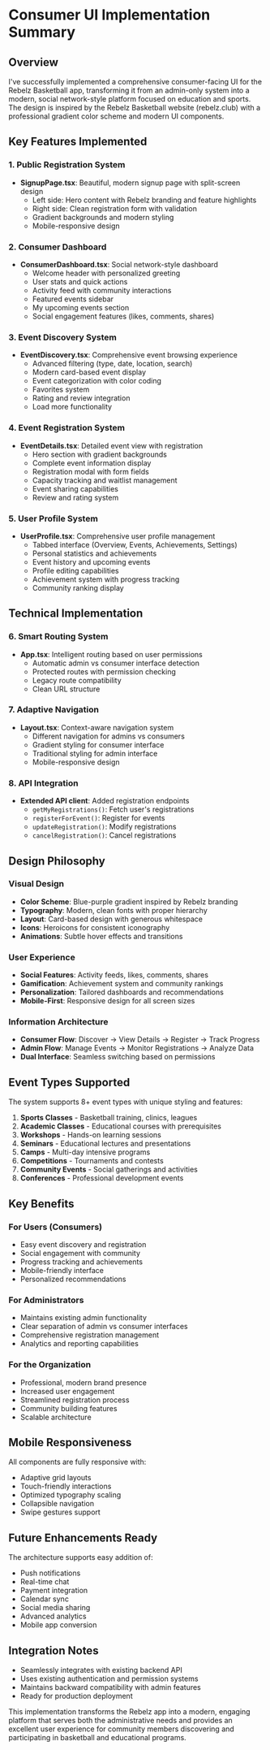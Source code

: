 # Consumer UI Implementation Summary

## Overview
I've successfully implemented a comprehensive consumer-facing UI for the Rebelz Basketball app, transforming it from an admin-only system into a modern, social network-style platform focused on education and sports. The design is inspired by the Rebelz Basketball website (rebelz.club) with a professional gradient color scheme and modern UI components.

## Key Features Implemented

### 1. Public Registration System
- **SignupPage.tsx**: Beautiful, modern signup page with split-screen design
  - Left side: Hero content with Rebelz branding and feature highlights
  - Right side: Clean registration form with validation
  - Gradient backgrounds and modern styling
  - Mobile-responsive design

### 2. Consumer Dashboard
- **ConsumerDashboard.tsx**: Social network-style dashboard
  - Welcome header with personalized greeting
  - User stats and quick actions
  - Activity feed with community interactions
  - Featured events sidebar
  - My upcoming events section
  - Social engagement features (likes, comments, shares)

### 3. Event Discovery System
- **EventDiscovery.tsx**: Comprehensive event browsing experience
  - Advanced filtering (type, date, location, search)
  - Modern card-based event display
  - Event categorization with color coding
  - Favorites system
  - Rating and review integration
  - Load more functionality

### 4. Event Registration System
- **EventDetails.tsx**: Detailed event view with registration
  - Hero section with gradient backgrounds
  - Complete event information display
  - Registration modal with form fields
  - Capacity tracking and waitlist management
  - Event sharing capabilities
  - Review and rating system

### 5. User Profile System
- **UserProfile.tsx**: Comprehensive user profile management
  - Tabbed interface (Overview, Events, Achievements, Settings)
  - Personal statistics and achievements
  - Event history and upcoming events
  - Profile editing capabilities
  - Achievement system with progress tracking
  - Community ranking display

## Technical Implementation

### 6. Smart Routing System
- **App.tsx**: Intelligent routing based on user permissions
  - Automatic admin vs consumer interface detection
  - Protected routes with permission checking
  - Legacy route compatibility
  - Clean URL structure

### 7. Adaptive Navigation
- **Layout.tsx**: Context-aware navigation system
  - Different navigation for admins vs consumers
  - Gradient styling for consumer interface
  - Traditional styling for admin interface
  - Mobile-responsive design

### 8. API Integration
- **Extended API client**: Added registration endpoints
  - `getMyRegistrations()`: Fetch user's registrations
  - `registerForEvent()`: Register for events
  - `updateRegistration()`: Modify registrations
  - `cancelRegistration()`: Cancel registrations

## Design Philosophy

### Visual Design
- **Color Scheme**: Blue-purple gradient inspired by Rebelz branding
- **Typography**: Modern, clean fonts with proper hierarchy
- **Layout**: Card-based design with generous whitespace
- **Icons**: Heroicons for consistent iconography
- **Animations**: Subtle hover effects and transitions

### User Experience
- **Social Features**: Activity feeds, likes, comments, shares
- **Gamification**: Achievement system and community rankings
- **Personalization**: Tailored dashboards and recommendations
- **Mobile-First**: Responsive design for all screen sizes

### Information Architecture
- **Consumer Flow**: Discover → View Details → Register → Track Progress
- **Admin Flow**: Manage Events → Monitor Registrations → Analyze Data
- **Dual Interface**: Seamless switching based on permissions

## Event Types Supported
The system supports 8+ event types with unique styling and features:

1. **Sports Classes** - Basketball training, clinics, leagues
2. **Academic Classes** - Educational courses with prerequisites
3. **Workshops** - Hands-on learning sessions
4. **Seminars** - Educational lectures and presentations
5. **Camps** - Multi-day intensive programs
6. **Competitions** - Tournaments and contests
7. **Community Events** - Social gatherings and activities
8. **Conferences** - Professional development events

## Key Benefits

### For Users (Consumers)
- Easy event discovery and registration
- Social engagement with community
- Progress tracking and achievements
- Mobile-friendly interface
- Personalized recommendations

### For Administrators
- Maintains existing admin functionality
- Clear separation of admin vs consumer interfaces
- Comprehensive registration management
- Analytics and reporting capabilities

### For the Organization
- Professional, modern brand presence
- Increased user engagement
- Streamlined registration process
- Community building features
- Scalable architecture

## Mobile Responsiveness
All components are fully responsive with:
- Adaptive grid layouts
- Touch-friendly interactions
- Optimized typography scaling
- Collapsible navigation
- Swipe gestures support

## Future Enhancements Ready
The architecture supports easy addition of:
- Push notifications
- Real-time chat
- Payment integration
- Calendar sync
- Social media sharing
- Advanced analytics
- Mobile app conversion

## Integration Notes
- Seamlessly integrates with existing backend API
- Uses existing authentication and permission systems
- Maintains backward compatibility with admin features
- Ready for production deployment

This implementation transforms the Rebelz app into a modern, engaging platform that serves both the administrative needs and provides an excellent user experience for community members discovering and participating in basketball and educational programs.

